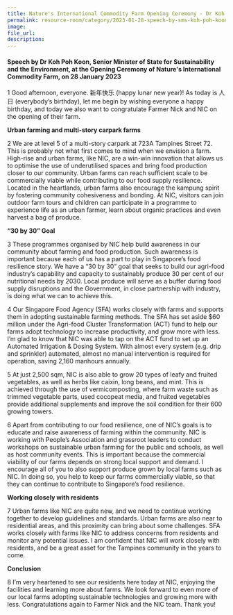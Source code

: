 ```yaml
---
title: Nature's International Commodity Farm Opening Ceremony - Dr Koh Poh Koon
permalink: resource-room/category/2023-01-28-speech-by-sms-koh-poh-koon-at-launch-of-NIC-farm
image:
file_url:
description:
---
```


#### Speech by Dr Koh Poh Koon, Senior Minister of State for Sustainability and the Environment, at the Opening Ceremony of Nature's International Commodity Farm, on 28 January 2023

1 Good afternoon, everyone. 新年快乐 (happy lunar new year)! As today is 人日 (everybody’s birthday), let me begin by wishing everyone a happy birthday, and today we also want to congratulate Farmer Nick and NIC on the opening of their farm.   

**Urban farming and multi-story carpark farms**

2 We are at level 5 of a multi-story carpark at 723A Tampines Street 72. This is probably not what first comes to mind when we envision a farm. High-rise and urban farms, like NIC, are a win-win innovation that allows us to optimise the use of underutilised spaces and bring food production closer to our community. Urban farms can reach sufficient scale to be commercially viable while contributing to our food supply resilience. Located in the heartlands, urban farms also encourage the kampung spirit by fostering community cohesiveness and bonding. At NIC, visitors can join outdoor farm tours and children can participate in a programme to experience life as an urban farmer, learn about organic practices and even harvest a bag of produce.  

**“30 by 30” Goal** 

3 These programmes organised by NIC help build awareness in our community about farming and food production. Such awareness is important because each of us has a part to play in Singapore’s food resilience story. We have a “30 by 30” goal that seeks to build our agri-food industry’s capability and capacity to sustainably produce 30 per cent of our nutritional needs by 2030. Local produce will serve as a buffer during food supply disruptions and the Government, in close partnership with industry, is doing what we can to achieve this. 

4 Our Singapore Food Agency (SFA) works closely with farms and supports them in adopting sustainable farming methods. The SFA has set aside $60 million under the Agri-food Cluster Transformation (ACT) fund to help our farms adopt technology to increase productivity, and grow more with less. I’m glad to know that NIC was able to tap on the ACT fund to set up an Automated Irrigation & Dosing System. With almost every system (e.g. drip and sprinkler) automated, almost no manual intervention is required for operation, saving 2,160 manhours annually.  

5 At just 2,500 sqm, NIC is also able to grow 20 types of leafy and fruited vegetables, as well as herbs like caixin, long beans, and mint. This is achieved through the use of vermicomposting, where farm waste such as trimmed vegetable parts, used cocopeat media, and fruited vegetables provide additional supplements and improve the soil condition for their 600 growing towers.  

6 Apart from contributing to our food resilience, one of NIC’s goals is to educate and raise awareness of farming within the community. NIC is working with People’s Association and grassroot leaders to conduct workshops on sustainable urban farming for the public and schools, as well as host community events. This is important because the commercial viability of our farms depends on strong local support and demand. I encourage all of you to also support produce grown by local farms such as NIC. In doing so, you help to keep our farms commercially viable, so that they can continue to contribute to Singapore’s food resilience.   

**Working closely with residents**

7 Urban farms like NIC are quite new, and we need to continue working together to develop guidelines and standards. Urban farms are also near to residential areas, and this proximity can bring about some challenges. SFA works closely with farms like NIC to address concerns from residents and monitor any potential issues. I am confident that NIC will work closely with residents, and be a great asset for the Tampines community in the years to come.  

**Conclusion** 

8 I’m very heartened to see our residents here today at NIC, enjoying the facilities and learning more about farms. We look forward to even more of our local farms adopting sustainable technologies and growing more with less. Congratulations again to Farmer Nick and the NIC team. Thank you!  
